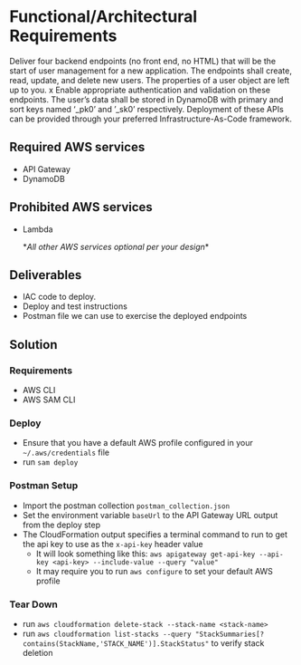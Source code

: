 # Functional/Architectural Requirements

Deliver four backend endpoints (no front end, no HTML) that will be the start of user management for a new application.
The endpoints shall create, read, update, and delete new users. The properties of a user object are left up to you.
x Enable appropriate authentication and validation on these endpoints.
The user’s data shall be stored in DynamoDB with primary and sort keys named ‘_pk0’ and ’_sk0’ respectively.
Deployment of these APIs can be provided through your preferred Infrastructure-As-Code framework.

## Required AWS services

* API Gateway
* DynamoDB

## Prohibited AWS services

* Lambda

    \**All other AWS services optional per your design*\*

## Deliverables

* IAC code to deploy.
* Deploy and test instructions
* Postman file we can use to exercise the deployed endpoints

## Solution

### Requirements

* AWS CLI
* AWS SAM CLI

### Deploy

* Ensure that you have a default AWS profile configured in your `~/.aws/credentials` file
* run `sam deploy`

### Postman Setup

* Import the postman collection `postman_collection.json`
* Set the environment variable `baseUrl` to the API Gateway URL output from the deploy step
* The CloudFormation output specifies a terminal command to run to get the api key to use as the `x-api-key` header value
    * It will look something like this: `aws apigateway get-api-key --api-key <api-key> --include-value --query "value"`
    * It may require you to run `aws configure` to set your default AWS profile

### Tear Down

* run `aws cloudformation delete-stack --stack-name <stack-name>`
* run `aws cloudformation list-stacks --query "StackSummaries[?contains(StackName,'STACK_NAME')].StackStatus"` to verify stack deletion
